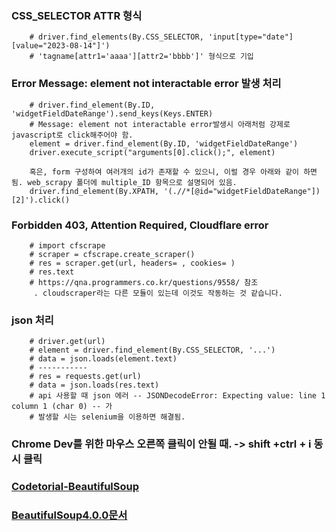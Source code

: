 ###  CSS_SELECTOR ATTR 형식
        # driver.find_elements(By.CSS_SELECTOR, 'input[type="date"][value="2023-08-14"]') 
        # 'tagname[attr1='aaaa'][attr2='bbbb']' 형식으로 기입

###  Error Message: element not interactable error 발생 처리
        # driver.find_element(By.ID, 'widgetFieldDateRange').send_keys(Keys.ENTER)
        # Message: element not interactable error발생시 아래처럼 강제로 javascript로 click해주어야 함.
        element = driver.find_element(By.ID, 'widgetFieldDateRange')  
        driver.execute_script("arguments[0].click();", element)
        
        혹은, form 구성하여 여러개의 id가 존재할 수 있으니, 이럴 경우 아래와 같이 하면 됨. web_scrapy 폴더에 multiple_ID 항목으로 설명되어 있음.
        driver.find_element(By.XPATH, '(.//*[@id="widgetFieldDateRange"])[2]').click()
        
###  Forbidden 403,  Attention Required, Cloudflare error
        # import cfscrape
        # scraper = cfscrape.create_scraper()
        # res = scraper.get(url, headers= , cookies= )
        # res.text
        # https://qna.programmers.co.kr/questions/9558/ 참조
         . cloudscraper라는 다른 모듈이 있는데 이것도 작동하는 것 같습니다.    
         
###  json 처리
        # driver.get(url)
        # element = driver.find_element(By.CSS_SELECTOR, '...')
        # data = json.loads(element.text)
        # -----------
        # res = requests.get(url)
        # data = json.loads(res.text)
        # api 사용할 때 json 에러 -- JSONDecodeError: Expecting value: line 1 column 1 (char 0) -- 가
        # 발생할 시는 selenium을 이용하면 해결됨.

### Chrome Dev를 위한 마우스 오른쪽 클릭이 안될 때. -> shift +ctrl + i 동시 클릭

### [Codetorial-BeautifulSoup](https://codetorial.net/beautifulsoup/index.html)  

### [BeautifulSoup4.0.0문서](https://www.crummy.com/software/BeautifulSoup/bs4/doc.ko/)
